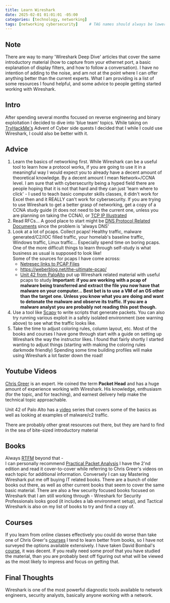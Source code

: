 ```yaml
---
title: Learn Wireshark
date: 2025-02-01 01:01:01 -05:00
categories: [technology, networking]
tags: [networking cybersecurity]     # TAG names should always be lowercase
---
```


## Note 

There are way to many 'Wireshark Deep Dive' articles that cover the same introductory material (how to capture from your ethernet port, a basic explanation of display filters, and how to follow a conversation). I have no intention of adding to the noise, and am not at the point where I can offer anything better than the current experts. What I am providing is a list of some resources I found helpful, and some advice to people getting started working with Wireshark. 


## Intro 

After spending several months focused on reverse engineering and binary exploitation I decided to dive into 'blue team' topics. While taking on [TryHackMe's](https://tryhackme.com) Advent of Cyber side quests I decided that I while I could use Wireshark, I could also be better with it. 


## Advice 

1. Learn the basics of networking first. While Wireshark can be a useful tool to learn how a protocol works, if you are going to use it in a meaningful way I would expect you to already have a decent amount of theoretical knowledge. By a decent amount I mean Network+/CCNA level. I am sure that with cybersecurity being a hyped field there are people hoping that it is not that hard and they can just 'learn where to click' - I used to teach basic computer skills classes, it didn't work for Excel then and it REALLY can't work for cybersecurity. If you are trying to use Wireshark to get a better grasp of networking, get a copy of a CCNA study guide (it does not need to be the current one, unless you are planning on taking the CCNA), or [TCP IP Illustrated](https://archive.org/details/TCPIPIllustratedVol.1TheProtocols1stEdition)
2. Read RFCs... A good place to start might be [DNS Protocol Related Documents](http://www.faqs.org/rfcs/dns-rfcs.html) since the problem is 'always DNS'
3. Look at a lot of pcaps. Collect pcaps! Healthy traffic, malware generated/C2/IOC filled traffic, your homelab's baseline traffic, Windows traffic, Linux traffic... Especially spend time on boring pcaps. One of the more difficult things to learn through self-study is what business as usual is supposed to look like!  
   Some of the sources for pcaps I have come across:
    + [Netresec links to PCAP Files](https://www.netresec.com/?page=PcapFiles) 
    + https://weberblog.net/the-ultimate-pcap/
    + [Unit 42 from PaloAlto](https://unit42.paloaltonetworks.com/tag/wireshark-tutorial/) put up Wireshark related material with useful pcaps to study 
   **Important: if you are working with a pcap of malware being transferred and extract the file you now have that malware on your computer... Best bet is to use a VM of an OS other than the target one. Unless you know what you are doing and want to detonate the malware and observe its traffic. If you are a malware analyst you are probably not reading this post though.**
4. Use a tool like [Scapy](https://scapy.net) to write scripts that generate packets. You can also try running various exploit in a safely isolated environment (see warning above) to see what the traffic looks like.
5. Take the time to adjust coloring rules, column layout, etc. Most of the books and courses I have gone through start with a guide on setting up Wireshark the way the instructor likes. I found that fairly shortly I started wanting to adjust things (starting with making the coloring rules darkmode friendly) Spending some time building profiles will make using Wireshark a lot faster down the road!

## Youtube Videos

[Chris Greer](https://www.youtube.com/@ChrisGreer) is an expert. He coined the term **Packet Head** and has a huge amount of experience working with Wireshark. His knowledge, enthusiasm (for the topic, and for teaching), and earnest delivery help make the technical topic approachable. 

Unit 42 of Palo Alto has a [video](https://www.youtube.com/watch?v=wNEzfe9RI-I) series that covers some of the basics as well as looking at examples of malware/c2 traffic.

There are probably other great resources out there, but they are hard to find in the sea of bite-sized introductory material 

## Books 

Always [RTFM](https://www.wireshark.org/docs/wsug_html_chunked/) beyond that -  
I can personally recommend [Practical Packet Analysis](https://nostarch.com/packetanalysis3) I have the 2'nd edition and read it cover-to-cover while referring to Chris Greer's videos on each topic for additional information. Conversely I can say Mastering Wireshark put me off buying IT related books. There are a bunch of older books out there, as well as other current books that seem to cover the same basic material. There are also a few security focused books focused on Wireshark that I am still working through - Wireshark for Security Professionals looks good (it includes a lab environment setup), and Tactical Wireshark is also on my list of books to try and find a copy of. 


## Courses 

If you learn from online classes effectively you could do worse than take one of Chris Greer's [courses](https://packetpioneer.com/#section-9-224)
I tend to learn better from books, so I have not surveyed the options available extensively. I have taken David Bombal's [course](https://courses.davidbombal.com), it was decent. If you really need some proof that you have studied the material, than you are probably best off figuring out what will be viewed as the most likely to impress and focus on getting that. 


## Final Thoughts 

Wireshark is one of the most powerful diagnostic tools available to network engineers, security analysts, basically anyone working with a network. 
